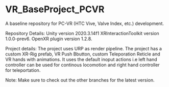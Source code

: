 # VR_BaseProject_PCVR

A baseline repository for PC-VR (HTC Vive, Valve Index, etc.) development.


Repository Details:
Unity version 2020.3.14f1
XRInteractionToolkit version 1.0.0-prev6.
OpenXR plugin version 1.2.8.


Project details:
The project uses URP as render pipeline.
The project has a custom XR-Rig prefab, VR Push Bbutton, custom Teleporation Reticle and VR hands with animations.
It uses the default inoput actions i.e left hand controller can be used for continous locomotion and right hand controller for teleportation.


Note: Make sure to check out the other branches for the latest version.
